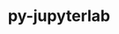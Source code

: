 ---
title: "py-jupyterlab"
layout: cache
categories: [package, v0.22.1]
meta: {"versions": ["3.4.8", "4.0.1"], "compilers": ["gcc@=11.1.0", "gcc@=11.4.0", "gcc@=9.4.0", "oneapi@=2024.0.0"], "oss": ["ubuntu20.04", "ubuntu22.04"], "platforms": ["linux"], "targets": ["neoverse_v1", "neoverse_v2", "ppc64le", "x86_64_v3"], "stacks": ["data-vis-sdk", "e4s", "e4s-neoverse-v2", "e4s-neoverse_v1", "e4s-oneapi", "e4s-power", "root"], "num_specs": 23, "num_specs_by_stack": {"e4s-power": 4, "root": 23, "data-vis-sdk": 2, "e4s-neoverse_v1": 4, "e4s-neoverse-v2": 4, "e4s": 5, "e4s-oneapi": 4}}
spec_details: [{"hash": "lftho5ex2eae52zzdn6yjpmqtywm6u77", "compiler": "gcc@=9.4.0", "versions": ["3.4.8"], "os": "ubuntu20.04", "platform": "linux", "target": "ppc64le", "variants": ["build_system=python_pip"], "stacks": ["e4s-power", "root"], "size": "-", "tarball": "https://binaries.spack.io/releases/v0.22.1/build_cache/linux-ubuntu20.04-ppc64le/gcc-9.4.0/py-jupyterlab-3.4.8/linux-ubuntu20.04-ppc64le-gcc-9.4.0-py-jupyterlab-3.4.8-lftho5ex2eae52zzdn6yjpmqtywm6u77.spack"}, {"hash": "bqo2awizewevtomykz6lvcn3cxbzqjxo", "compiler": "gcc@=9.4.0", "versions": ["4.0.1"], "os": "ubuntu20.04", "platform": "linux", "target": "ppc64le", "variants": ["build_system=python_pip"], "stacks": ["e4s-power", "root"], "size": "-", "tarball": "https://binaries.spack.io/releases/v0.22.1/build_cache/linux-ubuntu20.04-ppc64le/gcc-9.4.0/py-jupyterlab-4.0.1/linux-ubuntu20.04-ppc64le-gcc-9.4.0-py-jupyterlab-4.0.1-bqo2awizewevtomykz6lvcn3cxbzqjxo.spack"}, {"hash": "fluw3wgswmsum7tveeyjumyna5jjd27x", "compiler": "gcc@=9.4.0", "versions": ["4.0.1"], "os": "ubuntu20.04", "platform": "linux", "target": "ppc64le", "variants": ["build_system=python_pip"], "stacks": ["e4s-power", "root"], "size": "-", "tarball": "https://binaries.spack.io/releases/v0.22.1/build_cache/linux-ubuntu20.04-ppc64le/gcc-9.4.0/py-jupyterlab-4.0.1/linux-ubuntu20.04-ppc64le-gcc-9.4.0-py-jupyterlab-4.0.1-fluw3wgswmsum7tveeyjumyna5jjd27x.spack"}, {"hash": "qy6prdmnonxvqwhhxquqwnl5p7og6esn", "compiler": "gcc@=9.4.0", "versions": ["3.4.8"], "os": "ubuntu20.04", "platform": "linux", "target": "ppc64le", "variants": ["build_system=python_pip"], "stacks": ["e4s-power", "root"], "size": "-", "tarball": "https://binaries.spack.io/releases/v0.22.1/build_cache/linux-ubuntu20.04-ppc64le/gcc-9.4.0/py-jupyterlab-3.4.8/linux-ubuntu20.04-ppc64le-gcc-9.4.0-py-jupyterlab-3.4.8-qy6prdmnonxvqwhhxquqwnl5p7og6esn.spack"}, {"hash": "ushqfmcfqad64gieofim2rlo2rsfisc5", "compiler": "gcc@=11.1.0", "versions": ["4.0.1"], "os": "ubuntu20.04", "platform": "linux", "target": "x86_64_v3", "variants": ["build_system=python_pip"], "stacks": ["root", "data-vis-sdk"], "size": "-", "tarball": "https://binaries.spack.io/releases/v0.22.1/build_cache/linux-ubuntu20.04-x86_64_v3/gcc-11.1.0/py-jupyterlab-4.0.1/linux-ubuntu20.04-x86_64_v3-gcc-11.1.0-py-jupyterlab-4.0.1-ushqfmcfqad64gieofim2rlo2rsfisc5.spack"}, {"hash": "larhobrgninctq36lsuv4sovaspnwuyl", "compiler": "gcc@=11.1.0", "versions": ["3.4.8"], "os": "ubuntu20.04", "platform": "linux", "target": "x86_64_v3", "variants": ["build_system=python_pip"], "stacks": ["root", "data-vis-sdk"], "size": "-", "tarball": "https://binaries.spack.io/releases/v0.22.1/build_cache/linux-ubuntu20.04-x86_64_v3/gcc-11.1.0/py-jupyterlab-3.4.8/linux-ubuntu20.04-x86_64_v3-gcc-11.1.0-py-jupyterlab-3.4.8-larhobrgninctq36lsuv4sovaspnwuyl.spack"}, {"hash": "ukc46tzt6rdonopm2f3pirhn6nqgogci", "compiler": "gcc@=11.4.0", "versions": ["4.0.1"], "os": "ubuntu22.04", "platform": "linux", "target": "neoverse_v1", "variants": ["build_system=python_pip"], "stacks": ["e4s-neoverse_v1", "root"], "size": "-", "tarball": "https://binaries.spack.io/releases/v0.22.1/build_cache/linux-ubuntu22.04-neoverse_v1/gcc-11.4.0/py-jupyterlab-4.0.1/linux-ubuntu22.04-neoverse_v1-gcc-11.4.0-py-jupyterlab-4.0.1-ukc46tzt6rdonopm2f3pirhn6nqgogci.spack"}, {"hash": "lp6i7tasaqf6aqilpu66nxd4yokukxgp", "compiler": "gcc@=11.4.0", "versions": ["3.4.8"], "os": "ubuntu22.04", "platform": "linux", "target": "neoverse_v1", "variants": ["build_system=python_pip"], "stacks": ["e4s-neoverse_v1", "root"], "size": "-", "tarball": "https://binaries.spack.io/releases/v0.22.1/build_cache/linux-ubuntu22.04-neoverse_v1/gcc-11.4.0/py-jupyterlab-3.4.8/linux-ubuntu22.04-neoverse_v1-gcc-11.4.0-py-jupyterlab-3.4.8-lp6i7tasaqf6aqilpu66nxd4yokukxgp.spack"}, {"hash": "bjur4ilp5ooxm4cja3toluiohlbtzohg", "compiler": "gcc@=11.4.0", "versions": ["4.0.1"], "os": "ubuntu22.04", "platform": "linux", "target": "neoverse_v1", "variants": ["build_system=python_pip"], "stacks": ["e4s-neoverse_v1", "root"], "size": "-", "tarball": "https://binaries.spack.io/releases/v0.22.1/build_cache/linux-ubuntu22.04-neoverse_v1/gcc-11.4.0/py-jupyterlab-4.0.1/linux-ubuntu22.04-neoverse_v1-gcc-11.4.0-py-jupyterlab-4.0.1-bjur4ilp5ooxm4cja3toluiohlbtzohg.spack"}, {"hash": "j3vjiomzxplwumfpihz7tu2uav3chnf6", "compiler": "gcc@=11.4.0", "versions": ["3.4.8"], "os": "ubuntu22.04", "platform": "linux", "target": "neoverse_v1", "variants": ["build_system=python_pip"], "stacks": ["e4s-neoverse_v1", "root"], "size": "-", "tarball": "https://binaries.spack.io/releases/v0.22.1/build_cache/linux-ubuntu22.04-neoverse_v1/gcc-11.4.0/py-jupyterlab-3.4.8/linux-ubuntu22.04-neoverse_v1-gcc-11.4.0-py-jupyterlab-3.4.8-j3vjiomzxplwumfpihz7tu2uav3chnf6.spack"}, {"hash": "7aew3pdxi77ywxk754ofqubvv7rhg232", "compiler": "gcc@=11.4.0", "versions": ["4.0.1"], "os": "ubuntu22.04", "platform": "linux", "target": "neoverse_v2", "variants": ["build_system=python_pip"], "stacks": ["e4s-neoverse-v2", "root"], "size": "-", "tarball": "https://binaries.spack.io/releases/v0.22.1/build_cache/linux-ubuntu22.04-neoverse_v2/gcc-11.4.0/py-jupyterlab-4.0.1/linux-ubuntu22.04-neoverse_v2-gcc-11.4.0-py-jupyterlab-4.0.1-7aew3pdxi77ywxk754ofqubvv7rhg232.spack"}, {"hash": "4mbnua2aw7ef4tqegxvmqc42spx3g2k6", "compiler": "gcc@=11.4.0", "versions": ["3.4.8"], "os": "ubuntu22.04", "platform": "linux", "target": "neoverse_v2", "variants": ["build_system=python_pip"], "stacks": ["e4s-neoverse-v2", "root"], "size": "-", "tarball": "https://binaries.spack.io/releases/v0.22.1/build_cache/linux-ubuntu22.04-neoverse_v2/gcc-11.4.0/py-jupyterlab-3.4.8/linux-ubuntu22.04-neoverse_v2-gcc-11.4.0-py-jupyterlab-3.4.8-4mbnua2aw7ef4tqegxvmqc42spx3g2k6.spack"}, {"hash": "ve4wiuuqpzcj7kqidud5un2flaiotcrq", "compiler": "gcc@=11.4.0", "versions": ["3.4.8"], "os": "ubuntu22.04", "platform": "linux", "target": "neoverse_v2", "variants": ["build_system=python_pip"], "stacks": ["e4s-neoverse-v2", "root"], "size": "-", "tarball": "https://binaries.spack.io/releases/v0.22.1/build_cache/linux-ubuntu22.04-neoverse_v2/gcc-11.4.0/py-jupyterlab-3.4.8/linux-ubuntu22.04-neoverse_v2-gcc-11.4.0-py-jupyterlab-3.4.8-ve4wiuuqpzcj7kqidud5un2flaiotcrq.spack"}, {"hash": "eplltewsfbhj7sxnkn6rorhcqllfvo4x", "compiler": "gcc@=11.4.0", "versions": ["4.0.1"], "os": "ubuntu22.04", "platform": "linux", "target": "neoverse_v2", "variants": ["build_system=python_pip"], "stacks": ["e4s-neoverse-v2", "root"], "size": "-", "tarball": "https://binaries.spack.io/releases/v0.22.1/build_cache/linux-ubuntu22.04-neoverse_v2/gcc-11.4.0/py-jupyterlab-4.0.1/linux-ubuntu22.04-neoverse_v2-gcc-11.4.0-py-jupyterlab-4.0.1-eplltewsfbhj7sxnkn6rorhcqllfvo4x.spack"}, {"hash": "bfm4guyrcxa6auschvtdge33nehe75i2", "compiler": "gcc@=11.4.0", "versions": ["3.4.8"], "os": "ubuntu22.04", "platform": "linux", "target": "x86_64_v3", "variants": ["build_system=python_pip"], "stacks": ["e4s", "root"], "size": "-", "tarball": "https://binaries.spack.io/releases/v0.22.1/build_cache/linux-ubuntu22.04-x86_64_v3/gcc-11.4.0/py-jupyterlab-3.4.8/linux-ubuntu22.04-x86_64_v3-gcc-11.4.0-py-jupyterlab-3.4.8-bfm4guyrcxa6auschvtdge33nehe75i2.spack"}, {"hash": "yhq5d53t4qydak7mfebxddgdoipozy5d", "compiler": "gcc@=11.4.0", "versions": ["3.4.8"], "os": "ubuntu22.04", "platform": "linux", "target": "x86_64_v3", "variants": ["build_system=python_pip"], "stacks": ["e4s", "root"], "size": "-", "tarball": "https://binaries.spack.io/releases/v0.22.1/build_cache/linux-ubuntu22.04-x86_64_v3/gcc-11.4.0/py-jupyterlab-3.4.8/linux-ubuntu22.04-x86_64_v3-gcc-11.4.0-py-jupyterlab-3.4.8-yhq5d53t4qydak7mfebxddgdoipozy5d.spack"}, {"hash": "yxd56hpatjiqyrfiyzcactkreezlje5c", "compiler": "gcc@=11.4.0", "versions": ["4.0.1"], "os": "ubuntu22.04", "platform": "linux", "target": "x86_64_v3", "variants": ["build_system=python_pip"], "stacks": ["e4s", "root"], "size": "-", "tarball": "https://binaries.spack.io/releases/v0.22.1/build_cache/linux-ubuntu22.04-x86_64_v3/gcc-11.4.0/py-jupyterlab-4.0.1/linux-ubuntu22.04-x86_64_v3-gcc-11.4.0-py-jupyterlab-4.0.1-yxd56hpatjiqyrfiyzcactkreezlje5c.spack"}, {"hash": "ibba5ramrf2dbvvulgousm5ffgztrjhu", "compiler": "gcc@=11.4.0", "versions": ["3.4.8"], "os": "ubuntu22.04", "platform": "linux", "target": "x86_64_v3", "variants": ["build_system=python_pip"], "stacks": ["e4s", "root"], "size": "-", "tarball": "https://binaries.spack.io/releases/v0.22.1/build_cache/linux-ubuntu22.04-x86_64_v3/gcc-11.4.0/py-jupyterlab-3.4.8/linux-ubuntu22.04-x86_64_v3-gcc-11.4.0-py-jupyterlab-3.4.8-ibba5ramrf2dbvvulgousm5ffgztrjhu.spack"}, {"hash": "a762l47brpfs2okmnurag3vaoh72ewlu", "compiler": "gcc@=11.4.0", "versions": ["4.0.1"], "os": "ubuntu22.04", "platform": "linux", "target": "x86_64_v3", "variants": ["build_system=python_pip"], "stacks": ["e4s", "root"], "size": "-", "tarball": "https://binaries.spack.io/releases/v0.22.1/build_cache/linux-ubuntu22.04-x86_64_v3/gcc-11.4.0/py-jupyterlab-4.0.1/linux-ubuntu22.04-x86_64_v3-gcc-11.4.0-py-jupyterlab-4.0.1-a762l47brpfs2okmnurag3vaoh72ewlu.spack"}, {"hash": "a5m4untdocxmikhxip4sjs27xplxiodk", "compiler": "oneapi@=2024.0.0", "versions": ["3.4.8"], "os": "ubuntu22.04", "platform": "linux", "target": "x86_64_v3", "variants": ["build_system=python_pip"], "stacks": ["e4s-oneapi", "root"], "size": "-", "tarball": "https://binaries.spack.io/releases/v0.22.1/build_cache/linux-ubuntu22.04-x86_64_v3/oneapi-2024.0.0/py-jupyterlab-3.4.8/linux-ubuntu22.04-x86_64_v3-oneapi-2024.0.0-py-jupyterlab-3.4.8-a5m4untdocxmikhxip4sjs27xplxiodk.spack"}, {"hash": "lhtyyemeohbdkz5vbvgywdg4jcwh6qa2", "compiler": "oneapi@=2024.0.0", "versions": ["4.0.1"], "os": "ubuntu22.04", "platform": "linux", "target": "x86_64_v3", "variants": ["build_system=python_pip"], "stacks": ["e4s-oneapi", "root"], "size": "-", "tarball": "https://binaries.spack.io/releases/v0.22.1/build_cache/linux-ubuntu22.04-x86_64_v3/oneapi-2024.0.0/py-jupyterlab-4.0.1/linux-ubuntu22.04-x86_64_v3-oneapi-2024.0.0-py-jupyterlab-4.0.1-lhtyyemeohbdkz5vbvgywdg4jcwh6qa2.spack"}, {"hash": "ror6lzymzmj3ekryndojh55xm2qcsvii", "compiler": "oneapi@=2024.0.0", "versions": ["3.4.8"], "os": "ubuntu22.04", "platform": "linux", "target": "x86_64_v3", "variants": ["build_system=python_pip"], "stacks": ["e4s-oneapi", "root"], "size": "-", "tarball": "https://binaries.spack.io/releases/v0.22.1/build_cache/linux-ubuntu22.04-x86_64_v3/oneapi-2024.0.0/py-jupyterlab-3.4.8/linux-ubuntu22.04-x86_64_v3-oneapi-2024.0.0-py-jupyterlab-3.4.8-ror6lzymzmj3ekryndojh55xm2qcsvii.spack"}, {"hash": "pa3pm23vpuw64ffvy2f7iirsulheoyjw", "compiler": "oneapi@=2024.0.0", "versions": ["4.0.1"], "os": "ubuntu22.04", "platform": "linux", "target": "x86_64_v3", "variants": ["build_system=python_pip"], "stacks": ["e4s-oneapi", "root"], "size": "-", "tarball": "https://binaries.spack.io/releases/v0.22.1/build_cache/linux-ubuntu22.04-x86_64_v3/oneapi-2024.0.0/py-jupyterlab-4.0.1/linux-ubuntu22.04-x86_64_v3-oneapi-2024.0.0-py-jupyterlab-4.0.1-pa3pm23vpuw64ffvy2f7iirsulheoyjw.spack"}]
---